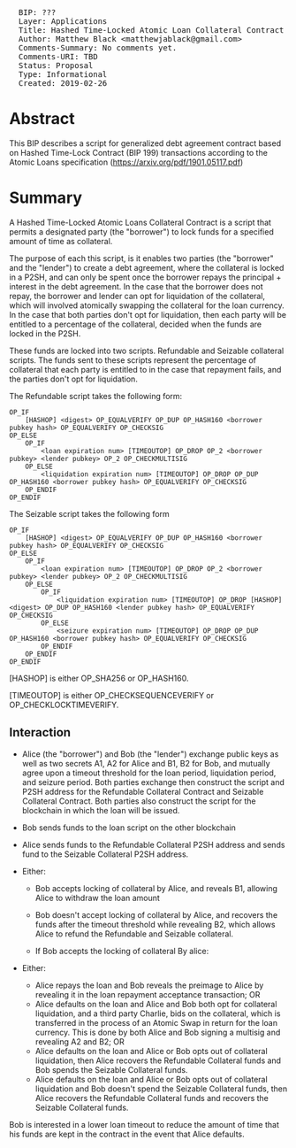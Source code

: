 <pre>
  BIP: ???
  Layer: Applications
  Title: Hashed Time-Locked Atomic Loan Collateral Contract transactions
  Author: Matthew Black &ltmatthewjablack@gmail.com&gt
  Comments-Summary: No comments yet.
  Comments-URI: TBD
  Status: Proposal
  Type: Informational
  Created: 2019-02-26
</pre>

# Abstract #

This BIP describes a script for generalized debt agreement contract based on Hashed Time-Lock Contract (BIP 199) transactions according to the Atomic Loans specification (https://arxiv.org/pdf/1901.05117.pdf)

# Summary #

A Hashed Time-Locked Atomic Loans Collateral Contract is a script that permits a designated party (the "borrower") to lock funds for a specified amount of time as collateral.

The purpose of each this script, is it enables two parties (the "borrower" and the "lender") to create a debt agreement, where the collateral is locked in a P2SH, and can only be spent once the borrower repays the principal + interest in the debt agreement. In the case that the borrower does not repay, the borrower and lender can opt for liquidation of the collateral, which will involved atomically swapping the collateral for the loan currency. In the case that both parties don't opt for liquidation, then each party will be entitled to a percentage of the collateral, decided when the funds are locked in the P2SH.

These funds are locked into two scripts. Refundable and Seizable collateral scripts. The funds sent to these scripts represent the percentage of collateral that each party is entitled to in the case that repayment fails, and the parties don't opt for liquidation.

The Refundable script takes the following form:

```
OP_IF
    [HASHOP] <digest> OP_EQUALVERIFY OP_DUP OP_HASH160 <borrower pubkey hash> OP_EQUALVERIFY OP_CHECKSIG
OP_ELSE
    OP_IF
        <loan expiration num> [TIMEOUTOP] OP_DROP OP_2 <borrower pubkey> <lender pubkey> OP_2 OP_CHECKMULTISIG
    OP_ELSE
        <liquidation expiration num> [TIMEOUTOP] OP_DROP OP_DUP OP_HASH160 <borrower pubkey hash> OP_EQUALVERIFY OP_CHECKSIG
    OP_ENDIF
OP_ENDIF
```

The Seizable script takes the following form

```
OP_IF
    [HASHOP] <digest> OP_EQUALVERIFY OP_DUP OP_HASH160 <borrower pubkey hash> OP_EQUALVERIFY OP_CHECKSIG
OP_ELSE
    OP_IF
        <loan expiration num> [TIMEOUTOP] OP_DROP OP_2 <borrower pubkey> <lender pubkey> OP_2 OP_CHECKMULTISIG
    OP_ELSE
        OP_IF
            <liquidation expiration num> [TIMEOUTOP] OP_DROP [HASHOP] <digest> OP_DUP OP_HASH160 <lender pubkey hash> OP_EQUALVERIFY OP_CHECKSIG
        OP_ELSE
            <seizure expiration num> [TIMEOUTOP] OP_DROP OP_DUP OP_HASH160 <borrower pubkey hash> OP_EQUALVERIFY OP_CHECKSIG
        OP_ENDIF
    OP_ENDIF
OP_ENDIF
```

[HASHOP] is either OP_SHA256 or OP_HASH160.

[TIMEOUTOP] is either OP_CHECKSEQUENCEVERIFY or OP_CHECKLOCKTIMEVERIFY.

## Interaction ##

- Alice (the "borrower") and Bob (the "lender") exchange public keys as well as two secrets A1, A2 for Alice and B1, B2 for Bob, and mutually agree upon a timeout threshold for the loan period, liquidation period, and seizure period. Both parties exchange then construct the script and P2SH address for the Refundable Collateral Contract and Seizable Collateral Contract. Both parties also construct the script for the blockchain in which the loan will be issued.

- Bob sends funds to the loan script on the other blockchain

- Alice sends funds to the Refundable Collateral P2SH address and sends fund to the Seizable Collateral P2SH address.

- Either:
  - Bob accepts locking of collateral by Alice, and reveals B1, allowing Alice to withdraw the loan amount
  - Bob doesn't accept locking of collateral by Alice, and recovers the funds after the timeout threshold while revealing B2, which allows Alice to refund the Refundable and Seizable collateral.

  - If Bob accepts the locking of collateral By alice:

- Either:
  - Alice repays the loan and Bob reveals the preimage to Alice by revealing it in the loan repayment acceptance transaction; OR
  - Alice defaults on the loan and Alice and Bob both opt for collateral liquidation, and a third party Charlie, bids on the collateral, which is transferred in the process of an Atomic Swap in return for the loan currency. This is done by both Alice and Bob signing a multisig and revealing A2 and B2; OR
  - Alice defaults on the loan and Alice or Bob opts out of collateral liquidation, then Alice recovers the Refundable Collateral funds and Bob spends the Seizable Collateral funds.
  - Alice defaults on the loan and Alice or Bob opts out of collateral liquidation and Bob doesn't spend the Seizable Collateral funds, then Alice recovers the Refundable Collateral funds and recovers the Seizable Collateral funds.

Bob is interested in a lower loan timeout to reduce the amount of time that his funds are kept in the contract in the event that Alice defaults.
